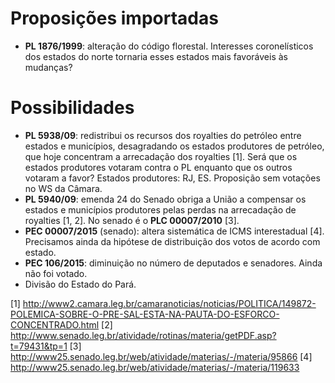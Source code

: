 
# Proposições importadas

* **PL 1876/1999**: alteração do código florestal. Interesses coronelísticos dos estados do norte tornaria esses estados mais favoráveis às mudanças?

# Possibilidades

* **PL 5938/09**: redistribui os recursos dos royalties do petróleo entre estados e municípios, desagradando os estados produtores de petróleo,  que hoje concentram a arrecadação dos royalties [1]. Será que os estados produtores votaram contra o PL enquanto que os outros votaram a favor? Estados produtores:  RJ, ES. Proposição sem votações no WS da Câmara.
* **PL 5940/09**: emenda 24 do Senado obriga a União a compensar os estados e municípios produtores pelas perdas na arrecadação de royalties [1, 2]. No senado é o **PLC 00007/2010** [3]. 
* **PEC 00007/2015** (senado): altera sistemática de ICMS interestadual [4]. Precisamos ainda da hipótese de distribuição dos votos de acordo com estado.
* **PEC 106/2015**: diminuição no número de deputados e senadores. Ainda não foi votado.
* Divisão do Estado do Pará.

[1] http://www2.camara.leg.br/camaranoticias/noticias/POLITICA/149872-POLEMICA-SOBRE-O-PRE-SAL-ESTA-NA-PAUTA-DO-ESFORCO-CONCENTRADO.html
[2] http://www.senado.leg.br/atividade/rotinas/materia/getPDF.asp?t=79431&tp=1
[3] http://www25.senado.leg.br/web/atividade/materias/-/materia/95866
[4] http://www25.senado.leg.br/web/atividade/materias/-/materia/119633
